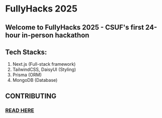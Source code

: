 # FullyHacks 2025

## Welcome to FullyHacks 2025 - CSUF's first 24-hour in-person hackathon

## Tech Stacks:

1. Next.js (Full-stack framework)
2. TailwindCSS, DaisyUI (Styling)
3. Prisma (ORM)
4. MongoDB (Database)

## CONTRIBUTING

### [READ HERE](https://github.com/acmcsufoss/fullyhacks/blob/main/CONTRIBUTING.MD)

